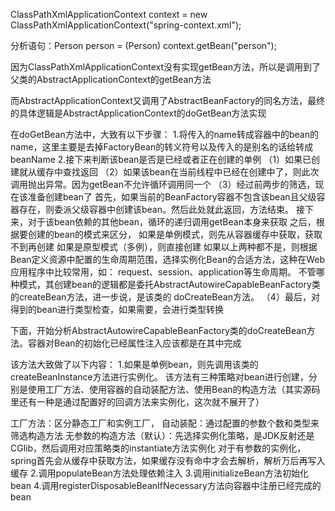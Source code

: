ClassPathXmlApplicationContext context =
                new ClassPathXmlApplicationContext("spring-context.xml");
                
分析语句：Person person = (Person) context.getBean("person");

因为ClassPathXmlApplicationContext没有实现getBean方法，所以是调用到了父类的AbstractApplicationContext的getBean方法

而AbstractApplicationContext又调用了AbstractBeanFactory的同名方法，最终的具体逻辑是AbstractApplicationContext的doGetBean方法实现

在doGetBean方法中，大致有以下步骤：
1.将传入的name转成容器中的bean的name，这里主要是去掉FactoryBean的转义符号以及传入的是别名的话给转成beanName
2.接下来判断该bean是否是已经或者正在创建的单例
  （1）如果已创建就从缓存中查找返回
  （2）如果该bean在当前线程中已经在创建中了，则此次调用抛出异常。因为getBean不允许循环调用同一个
  （3）经过前两步的筛选，现在该准备创建bean了
      首先，如果当前的BeanFactory容器不包含该bean且父级容器存在，则委派父级容器中创建该bean。然后此处就此返回，方法结束。
      接下来，对于该bean依赖的其他bean，循环的递归调用getBean本身来获取
      之后，根据要创建的bean的模式来区分，
      如果是单例模式，则先从容器缓存中获取，获取不到再创建
      如果是原型模式（多例），则直接创建
      如果以上两种都不是，则根据Bean定义资源中配置的生命周期范围，选择实例化Bean的合适方法，这种在Web应用程序中比较常用，如：
      request、session、application等生命周期。
      不管哪种模式，其创建bean的逻辑都是委托AbstractAutowireCapableBeanFactory类的createBean方法，进一步说，是该类的
      doCreateBean方法。
  （4）最后，对得到的bean进行类型检查，如果需要，会进行类型转换

  下面，开始分析AbstractAutowireCapableBeanFactory类的doCreateBean方法。容器对Bean的初始化已经属性注入应该都是在其中完成

该方法大致做了以下内容：
1.如果是单例bean，则先调用该类的createBeanInstance方法进行实例化。
  该方法有三种策略对bean进行创建，分别是使用工厂方法、使用容器的自动装配方法、使用Bean的构造方法（其实源码里还有一种是通过配置好的回调方法来实例化，这次就不展开了）

  工厂方法：区分静态工厂和实例工厂，
  自动装配：通过配置的参数个数和类型来筛选构造方法
  无参数的构造方法（默认）：先选择实例化策略，是JDK反射还是CGlib，然后调用对应策略类的instantiate方法实例化
  对于有参数的实例化，spring首先会从缓存中获取方法，如果缓存没有命中才会去解析，解析万后再写入缓存
2.调用populateBean方法处理依赖注入
3.调用initializeBean方法初始化bean
4.调用registerDisposableBeanIfNecessary方法向容器中注册已经完成的bean


  
